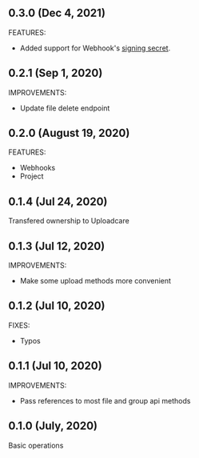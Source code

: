 ## 0.3.0 (Dec 4, 2021)

FEATURES:

* Added support for Webhook's [signing secret](https://uploadcare.com/docs/security/secure-webhooks/).

## 0.2.1 (Sep 1, 2020)

IMPROVEMENTS:

* Update file delete endpoint

## 0.2.0 (August 19, 2020)

FEATURES:

* Webhooks
* Project

## 0.1.4 (Jul 24, 2020)

Transfered ownership to Uploadcare

## 0.1.3 (Jul 12, 2020)

IMPROVEMENTS:

* Make some upload methods more convenient

## 0.1.2 (Jul 10, 2020)

FIXES:

* Typos

## 0.1.1 (Jul 10, 2020)

IMPROVEMENTS:

* Pass references to most file and group api methods

## 0.1.0 (July, 2020)

Basic operations
